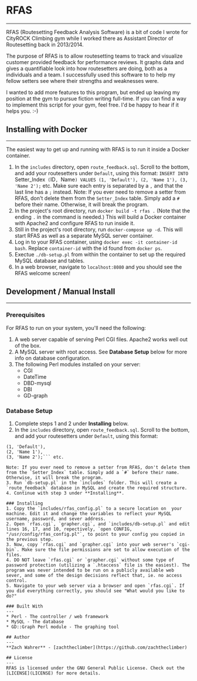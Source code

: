 # RFAS
---
RFAS (Routesetting Feedback Analysis Software) is a bit of code I wrote for CityROCK Climbing gym while I worked there as Assistant Director of Routesetting back in 2013/2014.

The purpose of RFAS is to allow routesetting teams to track and visualize customer provided feedback for performance reviews. It graphs data and gives a quantifiable look into how routesetters are doing, both as a individuals and a team. I successfully used this software to to help my fellow setters see where their strengths and weaknesses were.

I wanted to add more features to this program, but ended up leaving my position at the gym to pursue fiction writing full-time. If you can find a way to implement this script for your gym, feel free. I'd be happy to hear if it helps you. :-)


## Installing with Docker
---
The easiest way to get up and running with RFAS is to run it inside a Docker container.
1. In the `includes` directory, open `route_feedback.sql`. Scroll to the bottom, and add your routesetters under `Default`, using this format:
`INSERT INTO `Setter_Index` (`ID`, `Name`) VALUES
(1, 'Default'),
(2, 'Name 1'),
(3, 'Name 2');` etc. Make sure each entry is separated by a `,` and that the last line has a `;` instead. Note: If you ever need to remove a setter from RFAS, don't delete them from the `Setter_Index` table. Simply add a `#` before their name. Otherwise, it will break the program.
2. In the project's root directory, run `docker build -t rfas .` (Note that the ending `.` in the command is needed.) This will build a Docker container with Apache2 and configure RFAS to run inside it.
3. Still in the project's root directory, run `docker-compose up -d`. This will start RFAS as well as a separate MySQL server container.
4. Log in to your RFAS container, using `docker exec -it container-id bash`. Replace `container-id` with the id found from `docker ps`.
5. Exectue `./db-setup.pl` from within the container to set up the required MySQL database and tables.
6. In a web browser, navigate to `localhost:8080` and you should see the RFAS welcome screen!


## Development / Manual Install
---

### Prerequisites
For RFAS to run on your system, you'll need the following:
1. A web server capable of serving Perl CGI files. Apache2 works well out of the box.
2. A MySQL server with root access. See **Database Setup** below for more info on database configuration.
3. The following Perl modules installed on your server:
    * CGI
    * DateTime
    * DBD-mysql
    * DBI
    * GD-graph

### Database Setup
1. Complete steps 1 and 2 under **Installing** below.
2. In the `includes` directory, open `route_feedback.sql`. Scroll to the bottom, and add your routesetters under `Default`, using this format:

```INSERT INTO \`Setter_Index\` (\`ID\`, \`Name\`) VALUES
(1, 'Default'),
(2, 'Name 1'),
(3, 'Name 2');``` etc.

Note: If you ever need to remove a setter from RFAS, don't delete them from the `Setter_Index` table. Simply add a `#` before their name. Otherwise, it will break the program.
3. Run `db-setup.pl` in the `includes` folder. This will create a `route_feedback` database in MySQL and create the required structure.
4. Continue with step 3 under **Installing**.

### Installing
1. Copy the `includes/rfas_config.pl` to a secure location on  your machine. Edit it and change the variables to reflect your MySQL username, password, and sever address.
2. Open `rfas.cgi`, `grapher.cgi`, and `includes/db-setup.pl` and edit lines 16, 17, and 10, repectively, `open CONFIG, "/usr/config/rfas_config.pl"`, to point to your config you copied in the previous step.
3. Now, copy `rfas.cgi` and `grapher.cgi` into your web server's `cgi-bin`. Make sure the file permissions are set to allow execution of the files.
4. DO NOT leave `rfas.cgi` or `grapher.cgi` without some type of password protection (utilizing a `.htaccess` file is the easiest). The program was never intended to be run on a publicly available web sever, and some of the design decisions reflect that, ie. no access control.
5. Navigate to your web server via a browser and open `rfas.cgi`. If you did everything correctly, you should see "What would you like to do?"

### Built With
---
* Perl - The controller / web framework
* MySQL - The database
* GD::Graph Perl module - The graphing tool

## Author
---
**Zach Wahrer** - [zachtheclimber](https://github.com/zachtheclimber)

## License
---
RFAS is licensed under the GNU General Public License. Check out the [LICENSE](LICENSE) for more details.

